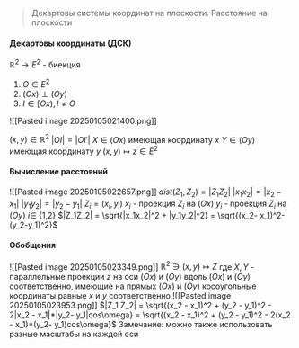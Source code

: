 >Декартовы системы координат на плоскости. Расстояние на плоскости

#### Декартовы координаты (ДСК)
$\mathbb{R}^2 \to E^2$   - биекция
1) $O \in E^2$
2) $(Ox) \perp (Oy)$
3) $I \in [Ox), I \neq O$

![[Pasted image 20250105021400.png]]

$(x,y) \in \mathbb{R}^2$
$|OI| = |OI'|$
$X \in (Ox)$ имеющая координату $x$
$Y \in (Oy)$ имеющая координату $y$
$(x,y) \mapsto z \in E^2$


#### Вычисление расстояний 
![[Pasted image 20250105022657.png]]
$dist(Z_1, Z_2) = |Z_1 Z_2|$
$|x_1 x_2| = |x_2 - x_1|$
$|y_1 y_2| = |y_2 - y_1|$
$Z_i = (x_i, y_i)$
$x_i$ - проекция $Z_i$ на $(Ox)$
$y_i$ - проекция $Z_i$ на $(Oy)$           $i \in$ {1,2}
$|Z_1Z_2| = \sqrt{|x_1x_2|^2 + |y_1y_2|^2} = \sqrt{(x_2- x_1)^2-(y_2-y_1)^2}$


#### Обобщения 
![[Pasted image 20250105023349.png]]
$\mathbb{R}^2 \ni (x,y) \mapsto Z$
где $X,Y$ - параллельные проекции $z$ на оси $(Ox)$ и $(Oy)$ вдоль  $(Ox)$ и $(Oy)$ соответственно, имеющие на прямых  $(Ox)$ и $(Oy)$ косоугольные координаты равные $x$ и $y$ соответственно
![[Pasted image 20250105023953.png]]
$|Z_1 Z_2| = \sqrt{(x_2 - x_1)^2 + (y_2 - y_1)^2 - 2|x_2 - x_1|*|y_2- y_1|cos\omega} = \sqrt{(x_2 - x_1)^2 + (y_2 - y_1)^2 - 2(x_2 - x_1)*(y_2- y_1)cos\omega}$
Замечание: можно также использовать разные масштабы на каждой оси
